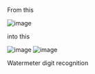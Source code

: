 From this

![image](https://github.com/gnaoh09/Digit_Recognition/assets/92804109/7f0d68fc-b0c5-4a62-96f2-7a8242c1646b)


into this

![image](https://github.com/gnaoh09/Digit_Recognition/assets/92804109/f27e963a-776e-4fa4-9b8a-55832673e465)
![image](https://github.com/gnaoh09/Digit_Recognition/assets/92804109/94bada89-97af-4e3f-b093-5f95e2b807f6)

Watermeter digit recognition
